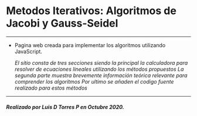 
# Metodos Iterativos: Algoritmos de Jacobi y Gauss-Seidel
---------

- Pagina web creada para implementar los algoritmos utilizando JavaScript.
    
    _El sitio consta de tres secciones siendo la principal la calculadora para 
    resolver de ecuaciones lineales utilizando los métodos propuestos_
    _La segunda parte muestra brevemente información teórica relevante para comprender los algoritmos_
    _Por ultimo se añaden el codigo fuente realizado para estos métodos_
    
---------

##### Realizado por Luis D Torres P en Octubre 2020.
